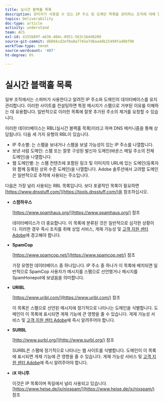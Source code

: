 ```yaml
---
title: 실시간 블랙홀 목록
description: 관리자가 사용할 수 있는 IP 주소 및 도메인 목록을 관리하는 조직에 대해 알아봅니다.
topics: Deliverability
doc-type: article
activity: understand
team: ACS
exl-id: 4155b89f-a636-404c-8951-563c1b4d0289
source-git-commit: d6094cd2ef0a8a7741e7d8aa4db15499fad08f90
workflow-type: tm+mt
source-wordcount: '407'
ht-degree: 6%

---
```


# 실시간 블랙홀 목록

일부 조직에서는 스파머가 사용한다고 알려진 IP 주소와 도메인의 데이터베이스를 유지 관리합니다. 이러한 사이트를 컨설팅하면 특정 메시지가 스팸으로 거부된 이유를 이해하는 데 유용합니다. 일반적으로 이러한 목록에 잘못 추가된 주소의 제거를 요청할 수 있습니다.

이러한 데이터베이스는 RBL(실시간 블랙홀 목록)이라고 하며 DNS 메커니즘을 통해 상담됩니다. 다음 세 가지 유형의 RBL이 있습니다.

* IP 주소별: 는 스팸을 보내거나 스팸을 보낼 가능성이 있는 IP 주소를 나열합니다.
* 보낸 사람 도메인: 스팸 또는 잘못 구성된 발신자 도메인(바운스 메일 주소의 전체 도메인)을 나열합니다.
* 웹 도메인별: 는 스팸 컨텐츠에 포함된 링크 및 이미지의 URL에 있는 도메인(등록자와 함께 등록된 상위 수준 도메인)을 나열합니다. Adobe 솔루션에서 고려할 도메인은 일반적으로 추적에 사용되는 주소입니다.

다음은 가장 널리 사용되는 RBL 목록입니다. 보다 포괄적인 목록이 필요하면 [https://www.dnsstuff.com/](https://tools.dnsstuff.com/)을 참조하십시오.

* **스팜하우스**

   [https://www.spamhaus.org/](https://www.spamhaus.org/) 참조

   데이터베이스가 더 중요합니다. 이 목록에 분류된 것은 일반적으로 심각한 상황이다. 이러한 경우 즉시 조치를 취해 상업 서비스, 게재 가능성 및 [고객 지원 센터 Adobe](https://helpx.adobe.com/kr/enterprise/admin-guide.html/enterprise/using/support-for-experience-cloud.ug.html)에 경고해야 합니다.

* **SpamCop**

   [https://www.spamcop.net/](https://www.spamcop.net/) 참조

   가장 유명한 데이터베이스 중 하나입니다. IP 주소 중 하나가 이 목록에 배치되면 일반적으로 SpamCop 사용자가 메시지를 스팸으로 선언했거나 메시지를 SpamHonepot에 보냈음을 의미합니다.

* **URIBL**

   [https://www.uribl.com/](https://www.uribl.com/) 참조

   이 목록은 스팸으로 선언된 메시지에 정기적으로 나타나는 도메인을 식별합니다. 도메인이 이 목록에 표시되면 게재 기능에 큰 영향을 줄 수 있습니다. 게재 가능성 서비스 및 [고객 지원 센터 Adobe](https://helpx.adobe.com/enterprise/admin-guide.html/enterprise/using/support-for-experience-cloud.ug.html)에 즉시 알려주어야 합니다.

* **SURBL**

   [http://www.surbl.org/](http://www.surbl.org/) 참조

   SURBL은 스팸에 정기적으로 나타나는 웹 사이트를 식별합니다. 도메인이 이 목록에 표시되면 게재 기능에 큰 영향을 줄 수 있습니다. 게재 가능성 서비스 및 [고객 지원 센터 Adobe](https://helpx.adobe.com/enterprise/admin-guide.html/enterprise/using/support-for-experience-cloud.ug.html)에 즉시 알려주어야 합니다.

* **iX 마니투**

   이것은 IP 목록이며 독일에서 널리 사용되고 있습니다. [https://www.heise.de/ix/nixspam/](https://www.heise.de/ix/nixspam/) 참조

<!--* SORBS

  [https://www.nl.sorbs.net](https://www.nl.sorbs.net) compiles a list of IP addresses that are reputed to be dynamic IP address (i.e. attributed temporarily to ISP subscribers) or "open relay" addresses. Certain domains check whether the IP address of a sender is not listed on this site before accepting email. Checking the IP addresses on this site can prove useful.-->
